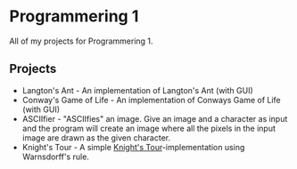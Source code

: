 Programmering 1
==========================
All of my projects for Programmering 1.

Projects
--------
* Langton's Ant - An implementation of Langton's Ant (with GUI)
* Conway's Game of Life - An implementation of Conways Game of Life (with GUI)
* ASCIIfier - "ASCIIfies" an image. Give an image and a character as input and the program will create an image where all the pixels in the input image are drawn as the given character.
* Knight's Tour - A simple [Knight's Tour](http://en.wikipedia.org/wiki/Knight's_tour)-implementation using Warnsdorff's rule.
